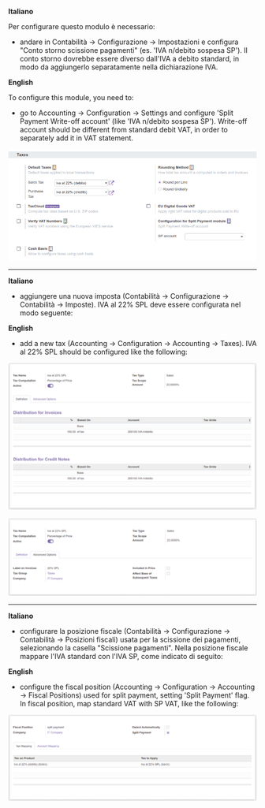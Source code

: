 **Italiano**

Per configurare questo modulo è necessario:

- andare in Contabilità → Configurazione → Impostazioni e configura
  "Conto storno scissione pagamenti" (es. 'IVA n/debito sospesa SP'). Il
  conto storno dovrebbe essere diverso dall'IVA a debito standard, in
  modo da aggiungerlo separatamente nella dichiarazione IVA.

**English**

To configure this module, you need to:

- go to Accounting → Configuration → Settings and configure 'Split
  Payment Write-off account' (like 'IVA n/debito sospesa SP'). Write-off
  account should be different from standard debit VAT, in order to
  separately add it in VAT statement.

![](../static/settings.png)

------------------------------------------------------------------------

**Italiano**

- aggiungere una nuova imposta (Contabilità → Configurazione →
  Contabilità → Imposte). IVA al 22% SPL deve essere configurata nel
  modo seguente:

**English**

- add a new tax (Accounting → Configuration → Accounting → Taxes). IVA
  al 22% SPL should be configured like the following:

![](../static/SP.png)

![](../static/SP2.png)

------------------------------------------------------------------------

**Italiano**

- configurare la posizione fiscale (Contabilità → Configurazione →
  Contabilità → Posizioni fiscali) usata per la scissione dei pagamenti,
  selezionando la casella "Scissione pagamenti". Nella posizione fiscale
  mappare l'IVA standard con l'IVA SP, come indicato di seguito:

**English**

- configure the fiscal position (Accounting → Configuration → Accounting
  → Fiscal Positions) used for split payment, setting 'Split Payment'
  flag. In fiscal position, map standard VAT with SP VAT, like the
  following:

![](../static/fiscal_position.png)
